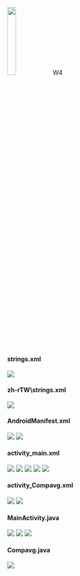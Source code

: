 <img src="./img/appUI.png" width=20% /> W4

#### strings.xml 
![](./img/strings.png)

#### zh-rTW\strings.xml
![](./img/TW.png)

#### AndroidManifest.xml
![](./img/AndroidManifest_xml.png)
![](./img/a2.png)

#### activity_main.xml
![](./img/activity_main1.png)
![](./img/activity_main2.png)
![](./img/activity_main3.png)
![](./img/activity_main4.png)
![](./img/activity_main5.png)

#### activity_Compavg.xml
![](./img/activity_compavg1.png)
![](./img/activity_compavg2.png)

#### MainActivity.java
![](./img/main1.png)
![](./img/main2.png)
![](./img/main3.png)

#### Compavg.java
![](./img/compavg.png)







